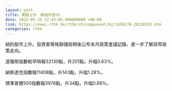 ```yaml
---
layout: post
title: 美股上升　納指升逾1%
date: 2022-05-25 22:43:05.000000000 +08:00
link: https://news.rthk.hk/rthk/ch/component/k2/1650170-20220525.htm
categories: rthk
---
```


紐約股市上升。投資者等候聯儲局稍後公布本月政策會議記錄，進一步了解貨幣政策走向。

道瓊斯指數較早時報32130點，升201點，升幅0.63%。

納斯達克指數報11408點，升143點，升幅1.28%。

標準普爾500指數報3976點，升34點，升幅0.88%。
